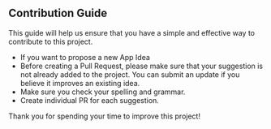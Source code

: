 ## Contribution Guide

This guide will help us ensure that you have a simple and effective way to contribute to this project.

-   If you want to propose a new App Idea
-   Before creating a Pull Request, please make sure that your suggestion is not already added to the project. You can submit an update if you believe it improves an existing idea.
-   Make sure you check your spelling and grammar.
-   Create individual PR for each suggestion.

Thank you for spending your time to improve this project!
